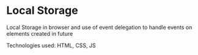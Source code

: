 # Local Storage
Local Storage in browser and use of event delegation to handle events on elements created in future 
<p>Technologies used: HTML, CSS, JS</p>
